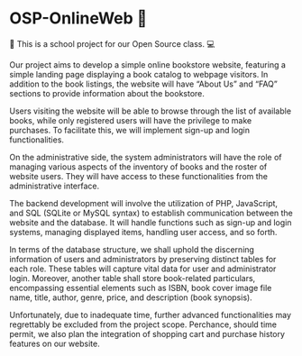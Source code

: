 # OSP-OnlineWeb 🔰

🏫 This is a school project for our Open Source class. 💻

Our project aims to develop a simple online bookstore website, featuring a simple landing page displaying a book catalog to webpage visitors. In addition to the book listings, the website will have “About Us” and “FAQ” sections to provide information about the bookstore.

Users visiting the website will be able to browse through the list of available books, while only registered users will have the privilege to make purchases. To facilitate this, we will implement sign-up and login functionalities.

On the administrative side, the system administrators will have the role of managing various aspects of the inventory of books and the roster of website users. They will have access to these functionalities from the administrative interface.

The backend development will involve the utilization of PHP, JavaScript, and SQL (SQLite or MySQL syntax) to establish communication between the website and the database. It will handle functions such as sign-up and login systems, managing displayed items, handling user access, and so forth.

In terms of the database structure, we shall uphold the discerning information of users and administrators by preserving distinct tables for each role. These tables will capture vital data for user and administrator login. Moreover, another table shall store book-related particulars, encompassing essential elements such as ISBN, book cover image file name, title, author, genre, price, and description (book synopsis). 

Unfortunately, due to inadequate time, further advanced functionalities may regrettably be excluded from the project scope. Perchance, should time permit, we also plan the integration of shopping cart and purchase history features on our website.
